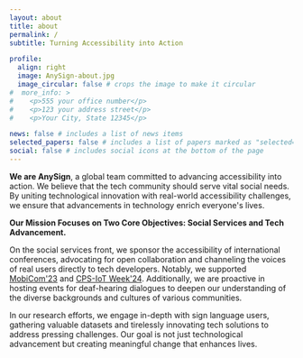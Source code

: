 ```yaml
---
layout: about
title: about
permalink: /
subtitle: Turning Accessibility into Action

profile:
  align: right
  image: AnySign-about.jpg
  image_circular: false # crops the image to make it circular
#  more_info: >
#    <p>555 your office number</p>
#    <p>123 your address street</p>
#    <p>Your City, State 12345</p>

news: false # includes a list of news items
selected_papers: false # includes a list of papers marked as "selected={true}"
social: false # includes social icons at the bottom of the page
---
```


**We are AnySign**, a global team committed to advancing accessibility into action. We believe that the tech community
should serve vital social needs. By uniting technological innovation with real-world accessibility challenges, we ensure
that advancements in technology enrich everyone's lives.

**Our Mission Focuses on Two Core Objectives: Social Services and Tech Advancement.**

On the social services front, we sponsor the accessibility of international conferences, advocating for open
collaboration and channeling the voices of real users directly to tech developers.
Notably, we supported [MobiCom'23](https://sigmobile.org/mobicom/2023/)
and [CPS-IoT Week'24](https://cps-iot-week2024.ie.cuhk.edu.hk/).
Additionally, we are proactive in hosting events for deaf-hearing dialogues to deepen our understanding of the diverse
backgrounds and cultures of various communities.

In our research efforts, we engage in-depth with sign language users, gathering valuable datasets and tirelessly
innovating tech solutions to address pressing challenges. Our goal is not just technological advancement but creating
meaningful change that enhances lives.
